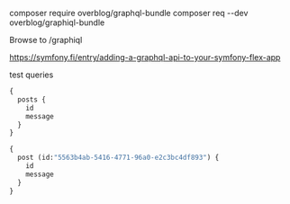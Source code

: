 composer require overblog/graphql-bundle
composer req --dev overblog/graphiql-bundle

Browse to /graphiql

https://symfony.fi/entry/adding-a-graphql-api-to-your-symfony-flex-app


test queries
```graphql
{
  posts {
    id
    message
  }
}

```
```graphql
{
  post (id:"5563b4ab-5416-4771-96a0-e2c3bc4df893") {
    id
    message
  }
}

```


